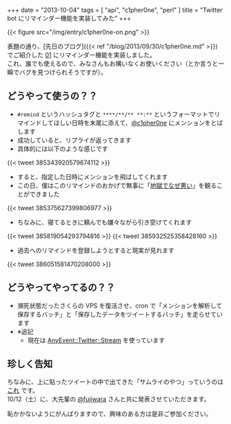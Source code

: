 +++
date = "2013-10-04"
tags = [ "api", "c1pher0ne", "perl" ]
title = "Twitter bot にリマインダー機能を実装してみた"
+++

{{< figure src="/img/entry/c1pher0ne-on.png" >}}

表題の通り、[先日のブログ]({{< ref "/blog/2013/09/30/c1pher0ne.md" >}}) でご紹介した [01](http://twitter.com/c1pher0ne) にリマインダー機能を実装しました。  
これ、誰でも使えるので、みなさんもお構いなくお使いください（とか言うと一瞬でバグを見つけられそうですが）。

<!--more-->

## どうやって使うの？？

- `#remind` というハッシュタグと `****/**/** **:**` というフォーマットでリマインドしてほしい日時を末尾に添えて、[@c1pher0ne](http://twitter.com/c1pher0ne) にメンションをとばします
- 成功していると、リプライが返ってきます
- 具体的には以下のような感じです

{{< tweet 385343920579674112 >}}

- すると、指定した日時にメンションを飛ばしてくれます
- この日、僕はこのリマインドのおかげで無事に「[地獄でなぜ悪い](http://play-in-hell.com)」を観ることができました

{{< tweet 385375627399806977 >}}

- ちなみに、寝てるときに頼んでも嫌々ながら引き受けてくれます

{{< tweet 385819054293794816 >}}
{{< tweet 385932525358428160 >}}

- 過去へのリマインドを登録しようとすると現実が見れます

{{< tweet 386051581470208000 >}}

## どうやってやってるの？？

- 瀕死状態だったさくらの VPS を復活させ、cron で「メンションを解析して保存するバッチ」と「保存したデータをツイートするバッチ」を走らせています
- ※追記
  - 現在は [AnyEvent::Twitter::Stream](http://search.cpan.org/~miyagawa/AnyEvent-Twitter-Stream-0.26/lib/AnyEvent/Twitter/Stream.pm) を使っています

## 珍しく告知

ちなみに、上に貼ったツイートの中で出てきた「サムライのやつ」っていうのは [これ](http://kiban.doorkeeper.jp/events/5291) です。  
10/12（土）に、大先輩の [@fujiwara](https://twitter.com/fujiwara) さんと共に発表させていただきます。

恥かかないようにがんばりますので、興味のある方は是非ご参加ください。
